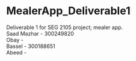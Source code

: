 # MealerApp_Deliverable1
Deliverable 1 for SEG 2105 project; mealer app. <br>
Saad Mazhar - 300249820 <br>
Obay - <br>
Bassel - 300188651 <br>
Abeed -<br>

